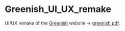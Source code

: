 # Greenish_UI_UX_remake
UI/UX remake of the [Greenish](http://www.green-ish.net) website -> [greenish.pdf](https://github.com/Belle-1/Greenish_UI_UX_remake/blob/master/greenish.pdf).
